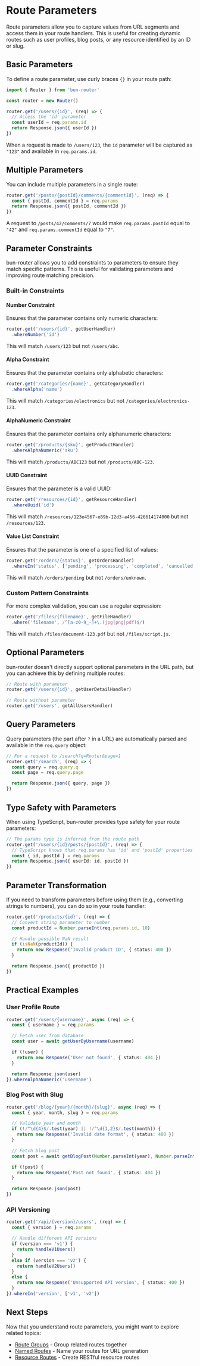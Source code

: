# Route Parameters

Route parameters allow you to capture values from URL segments and access them in your route handlers. This is useful for creating dynamic routes such as user profiles, blog posts, or any resource identified by an ID or slug.

## Basic Parameters

To define a route parameter, use curly braces `{}` in your route path:

```typescript
import { Router } from 'bun-router'

const router = new Router()

router.get('/users/{id}', (req) => {
  // Access the 'id' parameter
  const userId = req.params.id
  return Response.json({ userId })
})
```

When a request is made to `/users/123`, the `id` parameter will be captured as `"123"` and available in `req.params.id`.

## Multiple Parameters

You can include multiple parameters in a single route:

```typescript
router.get('/posts/{postId}/comments/{commentId}', (req) => {
  const { postId, commentId } = req.params
  return Response.json({ postId, commentId })
})
```

A request to `/posts/42/comments/7` would make `req.params.postId` equal to `"42"` and `req.params.commentId` equal to `"7"`.

## Parameter Constraints

bun-router allows you to add constraints to parameters to ensure they match specific patterns. This is useful for validating parameters and improving route matching precision.

### Built-in Constraints

#### Number Constraint

Ensures that the parameter contains only numeric characters:

```typescript
router.get('/users/{id}', getUserHandler)
  .whereNumber('id')
```

This will match `/users/123` but not `/users/abc`.

#### Alpha Constraint

Ensures that the parameter contains only alphabetic characters:

```typescript
router.get('/categories/{name}', getCategoryHandler)
  .whereAlpha('name')
```

This will match `/categories/electronics` but not `/categories/electronics-123`.

#### AlphaNumeric Constraint

Ensures that the parameter contains only alphanumeric characters:

```typescript
router.get('/products/{sku}', getProductHandler)
  .whereAlphaNumeric('sku')
```

This will match `/products/ABC123` but not `/products/ABC-123`.

#### UUID Constraint

Ensures that the parameter is a valid UUID:

```typescript
router.get('/resources/{id}', getResourceHandler)
  .whereUuid('id')
```

This will match `/resources/123e4567-e89b-12d3-a456-426614174000` but not `/resources/123`.

#### Value List Constraint

Ensures that the parameter is one of a specified list of values:

```typescript
router.get('/orders/{status}', getOrdersHandler)
  .whereIn('status', ['pending', 'processing', 'completed', 'cancelled'])
```

This will match `/orders/pending` but not `/orders/unknown`.

### Custom Pattern Constraints

For more complex validation, you can use a regular expression:

```typescript
router.get('/files/{filename}', getFileHandler)
  .where('filename', /^[a-z0-9_-]+\.(jpg|png|pdf)$/)
```

This will match `/files/document-123.pdf` but not `/files/script.js`.

## Optional Parameters

bun-router doesn't directly support optional parameters in the URL path, but you can achieve this by defining multiple routes:

```typescript
// Route with parameter
router.get('/users/{id}', getUserDetailHandler)

// Route without parameter
router.get('/users', getAllUsersHandler)
```

## Query Parameters

Query parameters (the part after `?` in a URL) are automatically parsed and available in the `req.query` object:

```typescript
// For a request to /search?q=Router&page=1
router.get('/search', (req) => {
  const query = req.query.q
  const page = req.query.page

  return Response.json({ query, page })
})
```

## Type Safety with Parameters

When using TypeScript, bun-router provides type safety for your route parameters:

```typescript
// The params type is inferred from the route path
router.get('/users/{id}/posts/{postId}', (req) => {
  // TypeScript knows that req.params has 'id' and 'postId' properties
  const { id, postId } = req.params
  return Response.json({ userId: id, postId })
})
```

## Parameter Transformation

If you need to transform parameters before using them (e.g., converting strings to numbers), you can do so in your route handler:

```typescript
router.get('/products/{id}', (req) => {
  // Convert string parameter to number
  const productId = Number.parseInt(req.params.id, 10)

  // Handle possible NaN result
  if (isNaN(productId)) {
    return new Response('Invalid product ID', { status: 400 })
  }

  return Response.json({ productId })
})
```

## Practical Examples

### User Profile Route

```typescript
router.get('/users/{username}', async (req) => {
  const { username } = req.params

  // Fetch user from database
  const user = await getUserByUsername(username)

  if (!user) {
    return new Response('User not found', { status: 404 })
  }

  return Response.json(user)
}).whereAlphaNumeric('username')
```

### Blog Post with Slug

```typescript
router.get('/blog/{year}/{month}/{slug}', async (req) => {
  const { year, month, slug } = req.params

  // Validate year and month
  if (!/^\d{4}$/.test(year) || !/^\d{1,2}$/.test(month)) {
    return new Response('Invalid date format', { status: 400 })
  }

  // Fetch blog post
  const post = await getBlogPost(Number.parseInt(year), Number.parseInt(month), slug)

  if (!post) {
    return new Response('Post not found', { status: 404 })
  }

  return Response.json(post)
})
```

### API Versioning

```typescript
router.get('/api/{version}/users', (req) => {
  const { version } = req.params

  // Handle different API versions
  if (version === 'v1') {
    return handleV1Users()
  }
  else if (version === 'v2') {
    return handleV2Users()
  }
  else {
    return new Response('Unsupported API version', { status: 400 })
  }
}).whereIn('version', ['v1', 'v2'])
```

## Next Steps

Now that you understand route parameters, you might want to explore related topics:

- [Route Groups](/features/route-groups) - Group related routes together
- [Named Routes](/features/named-routes) - Name your routes for URL generation
- [Resource Routes](/features/resource-routes) - Create RESTful resource routes

